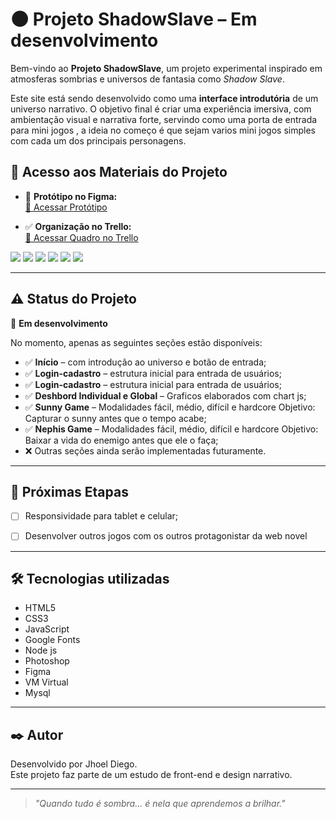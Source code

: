 
# 🌑 Projeto ShadowSlave – Em desenvolvimento

Bem-vindo ao **Projeto ShadowSlave**, um projeto experimental inspirado em atmosferas sombrias e universos de fantasia como *Shadow Slave*.  

Este site está sendo desenvolvido como uma **interface introdutória** de um universo narrativo. O objetivo final é criar uma experiência imersiva, com ambientação visual e narrativa forte, servindo como uma porta de entrada para mini jogos , a ideia no começo é que sejam varios mini jogos simples com cada um dos principais personagens.

## 🔗 Acesso aos Materiais do Projeto

- 🎨 **Protótipo no Figma:**  
[🔗 Acessar Protótipo](https://www.figma.com/design/frLpg3PeeuufFIJGKqezuV/Projeto_definitivo?node-id=0-1&t=XrTYFsDKielO3pnb-1)

- ✅ **Organização no Trello:**  
[🔗 Acessar Quadro no Trello](https://trello.com/invite/b/680bcf05c7fda8c25044eb0e/ATTIca06ef652b8e9ff7b230c23da9b1bd743753FC0A/shadow-slave-pi)

<img src="https://i.imgur.com/YZBdD7r.png">
<img src="https://i.imgur.com/vhi10os.png">
<img src="https://i.imgur.com/mPj4UIp.png">
<img src="https://i.imgur.com/n8ZFe4b.png">
<img src="https://i.imgur.com/JnypyBA.png">
<img src="https://i.imgur.com/2J3pTHN.png">

---

## ⚠️ Status do Projeto

🔧 **Em desenvolvimento**

No momento, apenas as seguintes seções estão disponíveis:

- ✅ **Início** – com introdução ao universo e botão de entrada;
- ✅ **Login-cadastro** – estrutura inicial para entrada de usuários;
- ✅ **Login-cadastro** – estrutura inicial para entrada de usuários;
- ✅ **Deshbord Individual e Global** – Graficos elaborados com chart js;
- ✅ **Sunny Game** – Modalidades fácil, médio, difícil e hardcore Objetivo: Capturar o sunny antes que o tempo acabe;
- ✅ **Nephis Game** – Modalidades fácil, médio, difícil e hardcore Objetivo: Baixar a vida do enemigo antes que ele o faça;
- ❌ Outras seções ainda serão implementadas futuramente.

---

## 🚧 Próximas Etapas

- [ ] Responsividade para tablet e celular;
- [ ] Desenvolver outros jogos com os outros protagonistar da web novel


---

## 🛠️ Tecnologias utilizadas

- HTML5
- CSS3 
- JavaScript 
- Google Fonts 
- Node js
- Photoshop
- Figma
- VM Virtual
- Mysql

---

## ✒️ Autor

Desenvolvido por Jhoel Diego.  
Este projeto faz parte de um estudo de front-end e design narrativo.

---

> *"Quando tudo é sombra... é nela que aprendemos a brilhar."*

